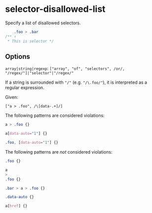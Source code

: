 # selector-disallowed-list

Specify a list of disallowed selectors.

<!-- prettier-ignore -->
```css
    .foo > .bar
/** ↑
 * This is selector */
```

## Options

`array|string|regexp`: `["array", "of", "selectors", /or/, "/regex/"]|"selector"|"/regex/"`

If a string is surrounded with `"/"` (e.g. `"/\.foo/"`), it is interpreted as a regular expression.

Given:

```
["a > .foo", /\[data-.+]/]
```

The following patterns are considered violations:

<!-- prettier-ignore -->
```css
a > .foo {}
```

<!-- prettier-ignore -->
```css
a[data-auto="1"] {}
```

<!-- prettier-ignore -->
```css
.foo, [data-auto="1"] {}
```

The following patterns are _not_ considered violations:

<!-- prettier-ignore -->
```css
.foo {}
```

<!-- prettier-ignore -->
```css
a
>
.foo {}
```

<!-- prettier-ignore -->
```css
.bar > a > .foo {}
```

<!-- prettier-ignore -->
```css
.data-auto {}
```

<!-- prettier-ignore -->
```css
a[href] {}
```
